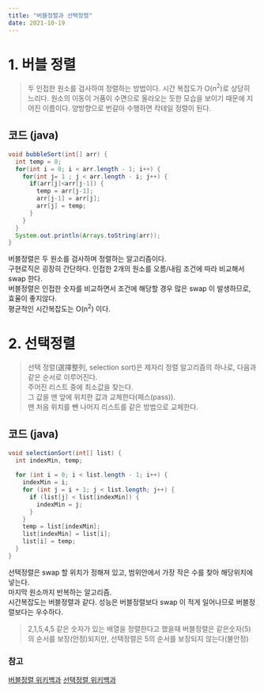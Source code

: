 ```yaml
---
title: "버블정렬과 선택정렬"
date: 2021-10-19
---
```


# 1. 버블 정렬
>두 인접한 원소를 검사하여 정렬하는 방법이다. 시간 복잡도가 O(n<sup>2</sup>)로 상당히 느리다.
> 원소의 이동이 거품이 수면으로 올라오는 듯한 모습을 보이기 때문에 지어진 이름이다. 양방향으로 번갈아 수행하면 칵테일 정렬이 된다.

## 코드 (java)
```java
void bubbleSort(int[] arr) {
  int temp = 0;
  for(int i = 0; i < arr.length - 1; i++) {
    for(int j= 1 ; j < arr.length - i; j++) {
      if(arr[j]<arr[j-1]) {
        temp = arr[j-1];
        arr[j-1] = arr[j];
        arr[j] = temp;
      }
    }
  }
  System.out.println(Arrays.toString(arr));
}
```

버블정렬은 두 원소를 검사하며 정렬하는 알고리즘이다.  
구현로직은 굉장히 간단하다. 
인접한 2개의 원소를 오름/내림 조건에 따라 비교해서 swap 한다.    
버블정렬은 인접한 숫자를 비교하면서 조건에 해당할 경우 많은 swap 이 발생하므로, 효율이 좋지않다.    
평균적인 시간복잡도는 O(n<sup>2</sup>) 이다.  


# 2. 선택정렬
>선택 정렬(選擇整列, selection sort)은 제자리 정렬 알고리즘의 하나로, 다음과 같은 순서로 이루어진다.  
주어진 리스트 중에 최소값을 찾는다.  
그 값을 맨 앞에 위치한 값과 교체한다(패스(pass)).  
맨 처음 위치를 뺀 나머지 리스트를 같은 방법으로 교체한다.


## 코드 (java)
```java
void selectionSort(int[] list) {
  int indexMin, temp;
  
  for (int i = 0; i < list.length - 1; i++) {
    indexMin = i;
    for (int j = i + 1; j < list.length; j++) {
      if (list[j] < list[indexMin]) {
        indexMin = j;
      }
    }
    temp = list[indexMin];
    list[indexMin] = list[i];
    list[i] = temp;
  }
}

```

선택정렬은 swap 할 위치가 정해져 있고, 범위안에서 가장 작은 수를 찾아 해당위치에 넣는다.  
마지막 원소까지 반복하는 알고리즘.  
시간복잡도는 버블정렬과 같다. 성능은 버블정렬보다 swap 이 적게 일어나므로 버블정렬보다는 우수하다.  

> 2,1,5,4,5 같은 숫자가 있는 배열을 정렬한다고 했을때  버블정렬은 같은숫자(5)의 순서를 보장(안정)되지만,
> 선택정렬은 5의 순서를 보장되지 않는다(불안정)


### 참고
[버블정렬 위키백과](https://ko.wikipedia.org/wiki/%EA%B1%B0%ED%92%88_%EC%A0%95%EB%A0%AC)
[선택정렬 위키백과](https://ko.wikipedia.org/wiki/%EC%84%A0%ED%83%9D_%EC%A0%95%EB%A0%AC)
